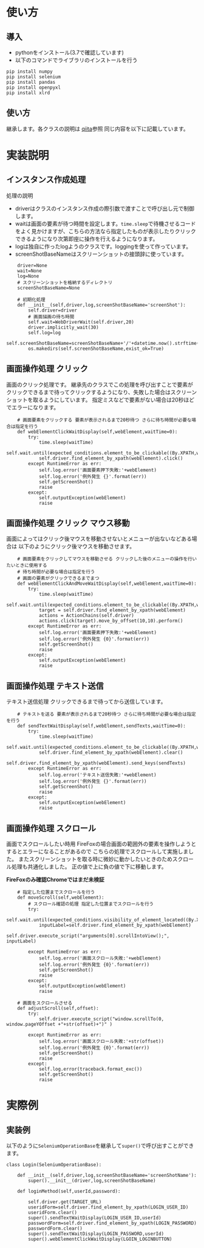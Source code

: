 # 使い方
## 導入
* pythonをインストール(3.7で確認しています)
* 以下のコマンドでライブラリのインストールを行う
```
pip install numpy
pip install selenium
pip install pandas
pip install openpyxl
pip install xlrd
```

## 使い方
継承します。各クラスの説明は
[qiita](https://qiita.com/snowp/items/fcda8c5d590017858bdb)参照
同じ内容を以下に記載しています。

# 実装説明

## インスタンス作成処理
処理の説明
* driverはクラスのインスタンス作成の際引数で渡すことで呼び出し元で制御します。
* waitは画面の要素が待つ時間を設定します。`time.sleep`で待機させるコードをよく見かけますが、こちらの方法なら指定したものが表示したりクリックできるようになり次第即座に操作を行えるようになります。
* logは独自に作ったlogようのクラスです。loggingを使って作っています。
* screenShotBaseNameはスクリーンショットの接頭辞に使っています。


```
    driver=None
    wait=None
    log=None
    # スクリーンショットを格納するディレクトリ
    screenShotBaseName=None

    # 初期化処理
    def __init__(self,driver,log,screenShotBaseName='screenShot'):
        self.driver=driver
        # 画面描画の待ち時間
        self.wait=WebDriverWait(self.driver,20)
        driver.implicitly_wait(30)
        self.log=log
        self.screenShotBaseName=screenShotBaseName+'/'+datetime.now().strftime("%Y%m%d%H%M%S")+'/'
        os.makedirs(self.screenShotBaseName,exist_ok=True)

```

## 画面操作処理 クリック

画面のクリック処理です。
継承先のクラスでこの処理を呼び出すことで要素がクリックできるまで待ってクリックするようになり、失敗した場合はスクリーンショットを取るようにしています。
指定ミスなどで要素がない場合は20秒ほどでエラーになります。

```
    # 画面要素をクリックする 要素が表示されるまで20秒待つ さらに待ち時間が必要な場合は指定を行う
    def webElementClickWaitDisplay(self,webElement,waitTime=0):
        try:
            time.sleep(waitTime)
            self.wait.until(expected_conditions.element_to_be_clickable((By.XPATH,webElement)))
            self.driver.find_element_by_xpath(webElement).click()
        except RuntimeError as err:
            self.log.error('画面要素押下失敗:'+webElement)
            self.log.error('例外発生 {}'.format(err))
            self.getScreenShot()
            raise
        except:
            self.outputException(webElement)
            raise
```
## 画面操作処理 クリック マウス移動

画面によってはクリック後マウスを移動させないとメニューが出ないなどある場合は
以下のようにクリック後マウスを移動させます。

```
    # 画面要素をクリックしてマウスを移動させる クリックした後のメニューの操作を行いたいときに使用する
    # 待ち時間が必要な場合は指定を行う
    # 画面の要素がクリックできるまでまつ
    def webElementClickAndMoveWaitDisplay(self,webElement,waitTime=0):
        try:
            time.sleep(waitTime)
            self.wait.until(expected_conditions.element_to_be_clickable((By.XPATH,webElement)))
            target = self.driver.find_element_by_xpath(webElement)
            actions = ActionChains(self.driver)
            actions.click(target).move_by_offset(10,10).perform()
        except RuntimeError as err:
            self.log.error('画面要素押下失敗:'+webElement)
            self.log.error('例外発生 {0}'.format(err))
            self.getScreenShot()
            raise
        except:
            self.outputException(webElement)
            raise

```

## 画面操作処理 テキスト送信

テキスト送信処理
クリックできるまで待ってから送信しています。

```
    # テキストを送る 要素が表示されるまで20秒待つ さらに待ち時間が必要な場合は指定を行う
    def sendTextWaitDisplay(self,webElement,sendTexts,waitTime=0):
        try:
            time.sleep(waitTime)
            self.wait.until(expected_conditions.element_to_be_clickable((By.XPATH,webElement)))
            self.driver.find_element_by_xpath(webElement).clear()
            self.driver.find_element_by_xpath(webElement).send_keys(sendTexts)
        except RuntimeError as err:
            self.log.error('テキスト送信失敗:'+webElement)
            self.log.error('例外発生 {}'.format(err))
            self.getScreenShot()
            raise
        except:
            self.outputException(webElement)
            raise
```

## 画面操作処理 スクロール

画面でスクロールしたい時用
FireFoxの場合画面の範囲外の要素を操作しようとするとエラーになることがあるので
こちらの処理でスクロールして実施しました。
またスクリーンショットを取る時に微妙に動かしたいときのためスクロール処理も共通化しました。
正の値で上に負の値で下に移動します。


**FireFoxのみ確認Chromeではまだ未検証**

```
    # 指定した位置までスクロールを行う
    def moveScroll(self,webElement):
        # スクロール確認の処理 指定した位置までスクロールを行う
        try:
            self.wait.until(expected_conditions.visibility_of_element_located((By.XPATH,webElement)))
            inputLabel=self.driver.find_element_by_xpath(webElement)
            self.driver.execute_script("arguments[0].scrollIntoView();", inputLabel)

        except RuntimeError as err:
            self.log.error('画面スクロール失敗:'+webElement)
            self.log.error('例外発生 {0}'.format(err))
            self.getScreenShot()
            raise
        except:
            self.outputException(webElement)
            raise

    # 画面をスクロールさせる
    def adjustScroll(self,offset):
        try:
            self.driver.execute_script("window.scrollTo(0, window.pageYOffset +"+str(offset)+")" )

        except RuntimeError as err:
            self.log.error('画面スクロール失敗:'+str(offset))
            self.log.error('例外発生 {0}'.format(err))
            self.getScreenShot()
            raise
        except:
            self.log.error(traceback.format_exc())
            self.getScreenShot()
            raise
```

# 実際例

## 実装例

以下のように`SeleniumOperationBase`を継承して`super()`で呼び出すことができます。

```
class Login(SeleniumOperationBase):

    def __init__(self,driver,log,screenShotBaseName='screenShotName'):
        super().__init__(driver,log,screenShotBaseName)

    def loginMethod(self,userId,password):

        self.driver.get(TARGET_URL)
        useridForm=self.driver.find_element_by_xpath(LOGIN_USER_ID)
        useridForm.clear()
        super().sendTextWaitDisplay(LOGIN_USER_ID,userId)
        passwordForm=self.driver.find_element_by_xpath(LOGIN_PASSWORD)
        passwordForm.clear()
        super().sendTextWaitDisplay(LOGIN_PASSWORD,userId)
        super().webElementClickWaitDisplay(LGOIN_LOGINBUTTON)
```
